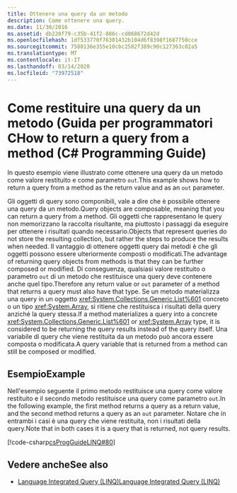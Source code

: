 ```yaml
---
title: Ottenere una query da un metodo
description: Come ottenere una query.
ms.date: 11/30/2016
ms.assetid: db220f79-c35b-41f2-886c-cd068672d42d
ms.openlocfilehash: 1df533770f76301432b104d6f8398f1687750cce
ms.sourcegitcommit: 7588136e355e10cbc2582f389c90c127363c02a5
ms.translationtype: MT
ms.contentlocale: it-IT
ms.lasthandoff: 03/14/2020
ms.locfileid: "73972518"
---
```

# <a name="how-to-return-a-query-from-a-method-c-programming-guide"></a><span data-ttu-id="b938b-103">Come restituire una query da un metodo (Guida per programmatori C</span><span class="sxs-lookup"><span data-stu-id="b938b-103">How to return a query from a method (C# Programming Guide)</span></span>
<span data-ttu-id="b938b-104">In questo esempio viene illustrato come ottenere una query da un metodo come valore restituito e come parametro `out`.</span><span class="sxs-lookup"><span data-stu-id="b938b-104">This example shows how to return a query from a method as the return value and as an `out` parameter.</span></span>  
  
 <span data-ttu-id="b938b-105">Gli oggetti di query sono componibili, vale a dire che è possibile ottenere una query da un metodo.</span><span class="sxs-lookup"><span data-stu-id="b938b-105">Query objects are composable, meaning that you can return a query from a method.</span></span> <span data-ttu-id="b938b-106">Gli oggetti che rappresentano le query non memorizzano la raccolta risultante, ma piuttosto i passaggi da eseguire per ottenere i risultati quando necessario.</span><span class="sxs-lookup"><span data-stu-id="b938b-106">Objects that represent queries do not store the resulting collection, but rather the steps to produce the results when needed.</span></span> <span data-ttu-id="b938b-107">Il vantaggio di ottenere oggetti query dai metodi è che gli oggetti possono essere ulteriormente composti o modificati.</span><span class="sxs-lookup"><span data-stu-id="b938b-107">The advantage of returning query objects from methods is that they can be further composed or modified.</span></span> <span data-ttu-id="b938b-108">Di conseguenza, qualsiasi valore restituito o parametro `out` di un metodo che restituisce una query deve contenere anche quel tipo.</span><span class="sxs-lookup"><span data-stu-id="b938b-108">Therefore any return value or `out` parameter of a method that returns a query must also have that type.</span></span> <span data-ttu-id="b938b-109">Se un metodo materializza una query in un oggetto <xref:System.Collections.Generic.List%601> concreto o un tipo <xref:System.Array>, si ritiene che restituisca i risultati della query anziché la query stessa.</span><span class="sxs-lookup"><span data-stu-id="b938b-109">If a method materializes a query into a concrete <xref:System.Collections.Generic.List%601> or <xref:System.Array> type, it is considered to be returning the query results instead of the query itself.</span></span> <span data-ttu-id="b938b-110">Una variabile di query che viene restituita da un metodo può ancora essere composta o modificata.</span><span class="sxs-lookup"><span data-stu-id="b938b-110">A query variable that is returned from a method can still be composed or modified.</span></span>  
  
## <a name="example"></a><span data-ttu-id="b938b-111">Esempio</span><span class="sxs-lookup"><span data-stu-id="b938b-111">Example</span></span>  
 <span data-ttu-id="b938b-112">Nell'esempio seguente il primo metodo restituisce una query come valore restituito e il secondo metodo restituisce una query come parametro `out`.</span><span class="sxs-lookup"><span data-stu-id="b938b-112">In the following example, the first method returns a query as a return value, and the second method returns a query as an `out` parameter.</span></span> <span data-ttu-id="b938b-113">Notare che in entrambi i casi è una query che viene restituita, non i risultati della query.</span><span class="sxs-lookup"><span data-stu-id="b938b-113">Note that in both cases it is a query that is  returned, not query results.</span></span>  
  
 [!code-csharp[csProgGuideLINQ#80](~/samples/snippets/csharp/concepts/linq/how-to-return-a-query-from-a-method_1.cs)]  

## <a name="see-also"></a><span data-ttu-id="b938b-114">Vedere anche</span><span class="sxs-lookup"><span data-stu-id="b938b-114">See also</span></span>

- [<span data-ttu-id="b938b-115">Language Integrated Query (LINQ)</span><span class="sxs-lookup"><span data-stu-id="b938b-115">Language Integrated Query (LINQ)</span></span>](index.md)
